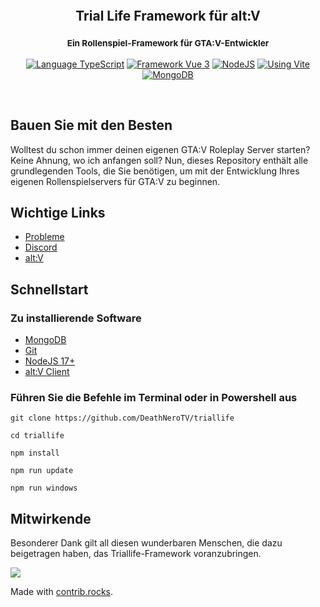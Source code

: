 <p align="center">
	<img src="https://imgur.com/i92SSov.png" alt=""/>  
</p>

<h2 align="center">
	Trial Life Framework für alt:V      
</h2>

<h3 align="center">
    <sup>Ein Rollenspiel-Framework für GTA:V-Entwickler</sup>
</h3>

<p align="center">
    <a href="https://typescriptlang.org" target="__blank"><img src="https://img.shields.io/badge/Typescript-Typescript-007acc?label=" alt="Language TypeScript"></a>
    <a href="https://vuejs.org" target="__blank"><img src="https://img.shields.io/badge/Framework-Vue%203-green.svg?label=" alt="Framework Vue 3"></a>
    <a href="https://nodejs.org" target="__blank"><img src="https://img.shields.io/badge/Using-NodeJS-darkgreen.svg?label=" alt="NodeJS"></a>
    <a href="https://vitejs.dev" target="__blank"><img src="https://img.shields.io/badge/Using-Vite-cyan.svg?label=" alt="Using Vite"></a>
    <a href="https://mongodb.com/" target="__blank"><img src="https://img.shields.io/badge/Using-MongoDB-green.svg?label=" alt="MongoDB"></a>
</p>

<br />

## Bauen Sie mit den Besten

Wolltest du schon immer deinen eigenen GTA:V Roleplay Server starten? Keine Ahnung, wo ich anfangen soll? Nun, dieses Repository enthält alle grundlegenden Tools, die Sie benötigen, um mit der Entwicklung Ihres eigenen Rollenspielservers für GTA:V zu beginnen.

## Wichtige Links

-   [Probleme](https://github.com/deathnerotv/triallife/issues)
-   [Discord](https://discord.gg/Sk9qtG28VX)
-   [alt:V](https://altv.mp)

## Schnellstart

### Zu installierende Software

-   [MongoDB](https://www.mongodb.com/try/download/community)
-   [Git](https://git-scm.com/downloads)
-   [NodeJS 17+](https://nodejs.org/de/download/)
-   [alt:V Client](https://altv.mp/)

### Führen Sie die Befehle im Terminal oder in Powershell aus

```
git clone https://github.com/DeathNeroTV/triallife
```

```
cd triallife
```

```
npm install
```

```
npm run update
```

```
npm run windows
```

## Mitwirkende

Besonderer Dank gilt all diesen wunderbaren Menschen, die dazu beigetragen haben, das Triallife-Framework voranzubringen.

<a href="https://github.com/deathnerotv/triallife/graphs/contributors">
  <img src="https://contrib.rocks/image?repo=deathnerotv/triallife" />
</a>

Made with [contrib.rocks](https://contrib.rocks).
